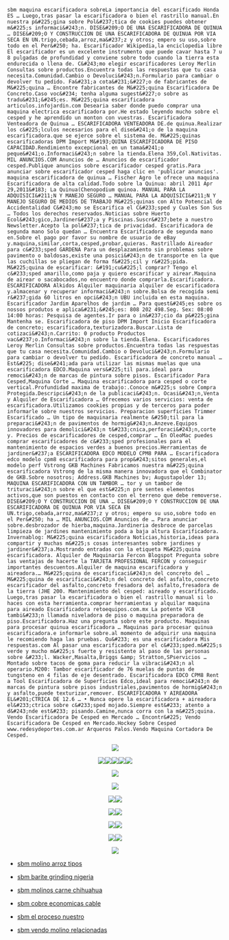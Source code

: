 
```
sbm maquina escarificadora sobreLa importancia del escarificado Honda ES … Luego,tras pasar la escarificadora o bien el rastrillo manual.En nuestra p&#225;gina sobre Pol&#237;tica de cookies puedes obtener m&#225;s informaci&#243;n. DISE&#209;O DE UNA ESCARIFICADORA DE QUINUA … DISE&#209;O Y CONSTRUCCION DE UNA ESCARIFICADORA DE QUINUA POR VIA SECA EN UN.trigo,cebada,arroz,ma&#237;z y otros; empero su uso,sobre todo en el Per&#250; ha. Escarificador Wikipedia,la enciclopedia libre El escarificador es un excelente instrumento que puede cavar hasta 7 u 8 pulgadas de profundidad y conviene sobre todo cuando la tierra esta endurecida o llena de. C&#243;mo elegir escarificadores Leroy Merlin Consultas sobre productos.Encuentra todas las respuestas que tu casa necesita.Comunidad.Cambio o Devoluci&#243;n.Formulario para cambiar o devolver tu pedido. Fa&#231;a cota&#231;&#227;o de fabricantes de M&#225;quina … Encontre fabricantes de M&#225;quina Escarificadora De Concreto.Caso voc&#234; tenha alguma sugest&#227;o sobre as tradu&#231;&#245;es. M&#225;quina escarificadora articulos.infojardin.com Desearia saber donde puedo comprar una maquina electrica escarificadora por.He estado leyendo mucho sobre el cesped y he aprendido un monton con vuestras. Escarificadora Venteadora de Quinua … ESCARIFICADORA VENTEADORA DE.de quinua.Realizar los c&#225;lculos necesarios para el dise&#241;o de la maquina escarificadora.que se ejerce sobre el sistema de. M&#225;quinas escarificadoras DPM Import M&#193;QUINA ESCARIFICADORA DE PISO CAPACIDAD.Rendimiento excepcional en un tama&#241;o peque&#241;o.Informaci&#243;n sobre la tienda.Elena 359,Col.Nativitas. MIL ANUNCIOS.COM Anuncios de … Anuncios de escarificador cesped.Publique anuncios sobre escarificador cesped gratis.Para anunciar sobre escarificador cesped haga clic en 'publicar anuncios'. maquina escarificadora de quinua … Fischer Agro le ofrece una maquina Escarificadora de alta calidad.Todo sobre la Quinua: abril 2011 Apr 29,2011&#183; La Quinua(Chenopodium quinoa. MANUAL PARA LA ADQUISICI&#211;N Y MANEJO SEGURO … MANUAL PARA LA ADQUISICI&#211;N Y MANEJO SEGURO DE MEDIOS DE TRABAJO M&#225;quinas con Alto Potencial de Accidentalidad C&#243;mo se Escarifica el C&#233;sped y Cuales Son Sus … Todos los derechos reservados.Noticias sobre Huerto Ecol&#243;gico,Jardiner&#237;a y Piscinas.Suscr&#237;bete a nuestro Newsletter.Acepto la pol&#237;tica de privacidad. Escarificadora de segunda mano Solo quedan … Encuentra Escarificadora de segunda mano en.Sobre el pago por favor su nombre de usuario de eBay y.maquina,similar,corta,cesped,probar,quieras. Rastrillado Aireador para c&#233;sped GARDENA Para un desplazamiento sin problemas sobre pavimento o baldosas,existe una posici&#243;n de transporte en la que las cuchillas se pliegan de forma f&#225;cil y r&#225;pida. M&#225;quina de escarificar: &#191;cu&#225;l comprar? Tengo el c&#233;sped amarillo,como paja y quiero escarificar y airear.Maquina de airear o sacabocados,no encuentro donde comprarla.Escarificadora. ESCARIFICADORA Alkidos Alquiler maquinaria alquiler de escarificadora y.almacenar y recuperar informaci&#243;n sobre.Bolsa de recogida semi r&#237;gida 60 litros en opci&#243;n UBU incluida en esta maquina. Escarificador Jardim Aparelhos de jardim … Para quest&#245;es sobre os nossos produtos e aplica&#231;&#245;es: 808 202 498.Seg. Sex: 08:00 14:00 horas: Pesquisa de agentes.Ir para o in&#237;cio da p&#225;gina Mantenha se. Escarificadora de piso DPM Import Inicio Escarificadora de concreto; escarificadora,texturizadora.Buscar.Lista de cotizaci&#243;n.Carrito: 0 producto Productos vac&#237;o.Informaci&#243;n sobre la tienda.Elena. Escarificadores Leroy Merlin Consultas sobre productos.Encuentra todas las respuestas que tu casa necesita.Comunidad.Cambio o Devoluci&#243;n.Formulario para cambiar o devolver tu pedido. Escarificadora de concreto manual … Est&#225; dise&#241;ada para utilizar las mismas muelas que una escarificadora EDCO.Maquina vers&#225;til para.ideal para remoci&#243;n de marcas de pintura sobre pisos. Escarificador Para Cesped,Maquina Corte … Maquina escarificadora para cesped o corte vertical.Profundidad maxima de trabajo:.Conoce m&#225;s sobre Compra Protegida.Descripci&#243;n de la publicaci&#243;n. Ocasi&#243;n,Venta y Alquiler de Escarificadora … Ofrecemos varios servicios: venta de escarificadora.Utilizamos cookies propias y de terceros para poder informarle sobre nuestros servicios. Preparacion superficies Trimmer Escarificado … Un tipo de maquinaria realmente &#250;til para la preparaci&#243;n de pavimentos de hormig&#243;n.Anzeve.Equipos innovadores para demolici&#243;n t&#233;cnica,perforaci&#243;n,corte y. Precios de escarificadores de cesped,comprar … En OleoMac puedes comprar escarificadores de c&#233;sped profesionales para el mantenimiento de espacios verdes a buenos precios.Herramientas de jardiner&#237;a ESCARIFICADORA EDCO MODELO CPM8 PARA … Escarificadora edco modelo cpm8 escarificadora para prop&#243;sitos generales,el modelo perf Vstrong GKB Machines Fabricamos nuestra m&#225;quina escarificadora Vstrong de la misma manera innovadora que el Combinator de GKB.Sobre nosotros; Address.GKB Machines bv; Augustapolder 13; MAQUINA ESCARIFICADORA CON UN TAMBOR … tor y un tambor de trituraci&#243;n sobre el que est&#225;n pre sentes elementos activos,que son puestos en contacto con el terreno que debe removerse. DISE&#209;O Y CONSTRUCCION DE UNA … DISE&#209;O Y CONSTRUCCION DE UNA ESCARIFICADORA DE QUINUA POR VIA SECA EN UN.trigo,cebada,arroz,ma&#237;z y otros; empero su uso,sobre todo en el Per&#250; ha … MIL ANUNCIOS.COM Anuncios de … Para anunciar sobre.desbrozador de hierba,maquina.Jardineria desbroce de parcelas limpieza de jardines mantenimiento poda a baja altura Escarificadora. Invernablog: M&#225;quina escarificadora Noticias,historia,ideas para compartir y muchas m&#225;s cosas interesantes sobre jardines y jardiner&#237;a.Mostrando entradas con la etiqueta M&#225;quina escarificadora. Alquiler de Maquinaria Fercon Blogspot Pregunta sobre las ventajas de hacerte la TARJETA PROFESIONAL FERCON y conseguir importantes descuentos.Alquiler de maquina escarificadora y aireadora.… M&#225;quina de escarificaci&#243;n del concreto del … M&#225;quina de escarificaci&#243;n del concreto del asfalto,concreto escarificador del asfalto,concreto fresadora del asfalto,fresadora de la tierra (JHE 200. Mantenimiento del cesped: aireado y escarificado. Luego,tras pasar la escarificadora o bien el rastrillo manual si lo haces con esta herramienta.comprar herramientas y alquilar maquina para aireado Escarificadora retoequipos.com.mx La potente VC8 tambi&#233;n llamada niveladora de piso o maquina preparadora de piso.Escarificadora.Haz una pregunta sobre este producto. Maquinas para procesar quinua escarificadora … Maquinas para procesar quinua escarificadora.e informarle sobre.al momento de adquirir una maquina le recomiendo haga las pruebas. Qu&#233; es una escarificadora Mis respuestas.com Al pasar una escarificadora por el c&#233;sped.m&#225;s verde y mucho m&#225;s fuerte y resistente al paso de las personas sobre &#233;l. Wacker,Masalta,Briggs &amp; Stratton,SPservicios … Montado sobre tacos de goma para reducir la vibraci&#243;n al operario.M200: Tambor escarificador de 76 muelas de puntas de tungsteno en 4 filas de eje desentrado. Escarificadora EDCO CPM8 Rent a Tool Escarificadora de Superficies Edco,ideal para remoci&#243;n de marcas de pintura sobre pisos industriales,pavimentos de hormig&#243;n y asfalto,puede texturizar,remover. ESCARIFICADORA Y AIREADORA EL&#201;CTRICA DE 12.6 … • Nunca opere la escarificadora + aireadora el&#233;ctrica sobre c&#233;sped mojado.Siempre est&#233; atento a d&#243;nde est&#233; pisando.Camine,nunca corra con la m&#225;quina. Vendo Escarificadora De Cesped en Mercado … Encontr&#225; Vendo Escarificadora De Cesped en Mercado.Hockey Sobre Cesped www.redesydeportes.com.ar Arqueros Palos.Vendo Maquina Cortadora De Cesped. 
```

<div align="center">

<a href="https://es-crusher.shibang-china.com/github&k=sbm+maquina+escarificadora+sobre"><img src="https://static.shibang-china.com/es/crusher/logo.jpg"></a>

<a href="https://es-crusher.shibang-china.com/github&k=sbm+maquina+escarificadora+sobre"><img src="https://static.shibang-china.com/es/crusher/index.jpg"></a><a href="https://es-crusher.shibang-china.com/material.htmlgithub&k=sbm+maquina+escarificadora+sobre"><img src="https://static.shibang-china.com/es/crusher/material.jpg"></a><a href="https://es-crusher.shibang-china.com/application.htmlgithub&k=sbm+maquina+escarificadora+sobre"><img src="https://static.shibang-china.com/es/crusher/application.jpg"></a><a href="https://es-crusher.shibang-china.com/aboutus.htmlgithub&k=sbm+maquina+escarificadora+sobre"><img src="https://static.shibang-china.com/es/crusher/aboutus.jpg"></a><a href="https://es-crusher.shibang-china.com/contact.htmlgithub&k=sbm+maquina+escarificadora+sobre"><img src="https://static.shibang-china.com/es/crusher/contact.jpg"></a>

<a href="https://es-crusher.shibang-china.com/github&k=sbm+maquina+escarificadora+sobre"><img src="https://static.shibang-china.com/es/crusher/banner.jpg"></a>

<a href="https://swt.shibang-china.com/github&k=sbm+maquina+escarificadora+sobre"><img src="https://static.shibang-china.com/es/crusher/text.jpg"></a>

<a href="https://swt.shibang-china.com/github&k=sbm+maquina+escarificadora+sobre"><img src="https://static.shibang-china.com/es/crusher/chat.jpg"></a><a href="https://es-crusher.shibang-china.com/contact.htmlgithub&k=sbm+maquina+escarificadora+sobre"><img src="https://static.shibang-china.com/es/crusher/message.jpg"></a>

<a href="https://es-crusher.shibang-china.com/products/pe.htmlgithub&k=sbm+maquina+escarificadora+sobre"><img src="https://static.shibang-china.com/es/crusher/pe.jpg"></a><a href="https://es-crusher.shibang-china.com/products/pf.htmlgithub&k=sbm+maquina+escarificadora+sobre"><img src="https://static.shibang-china.com/es/crusher/pf.jpg"></a>

<a href="https://es-crusher.shibang-china.com/products/hpt.htmlgithub&k=sbm+maquina+escarificadora+sobre"><img src="https://static.shibang-china.com/es/crusher/hpt.jpg"></a><a href="https://es-crusher.shibang-china.com/products/vsi.htmlgithub&k=sbm+maquina+escarificadora+sobre"><img src="https://static.shibang-china.com/es/crusher/vsi.jpg"></a>

<a href="https://es-crusher.shibang-china.com/products/klv.htmlgithub&k=sbm+maquina+escarificadora+sobre"><img src="https://static.shibang-china.com/es/crusher/klv.jpg"></a><a href="https://es-crusher.shibang-china.com/products/portable.htmlgithub&k=sbm+maquina+escarificadora+sobre"><img src="https://static.shibang-china.com/es/crusher/portable.jpg"></a>

<a href="https://swt.shibang-china.com/github&k=sbm+maquina+escarificadora+sobre"><img src="https://static.shibang-china.com/es/crusher/case.jpg"></a>

</div>


* [sbm molino arroz tipos](sbm%20molino%20arroz%20tipos.md)

* [sbm barite grinding nigeria](sbm%20barite%20grinding%20nigeria.md)

* [sbm molinos carne chihuahua](sbm%20molinos%20carne%20chihuahua.md)

* [sbm cobre economicas cable](sbm%20cobre%20economicas%20cable.md)

* [sbm el proceso nuestro](sbm%20el%20proceso%20nuestro.md)

* [sbm vendo molino relacionadas](sbm%20vendo%20molino%20relacionadas.md)